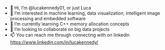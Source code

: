 - 👋 Hi, I’m @lucakennedy01, or just Luca
- 👀 I’m interested in machine learning, data visualization, intelligent image processing and embedded software
- 🌱 I’m currently learning C++ memory allocation concepts
- 💞️ I’m looking to collaborate on big data projects
- 📫 You can reach me through connecting with on linkedin https://www.linkedin.com/in/lucakennedy/
